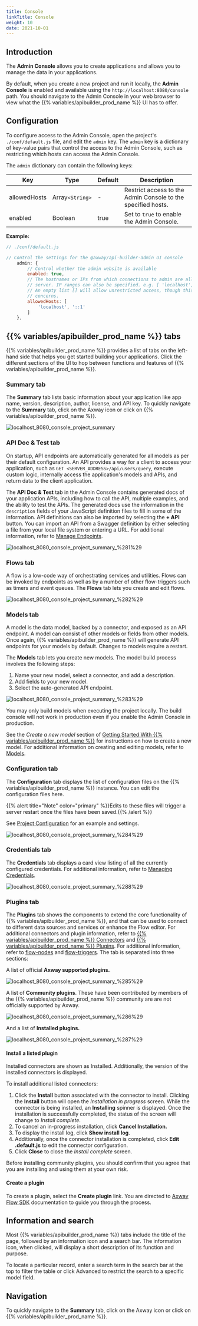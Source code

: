 ```yaml
---
title: Console
linkTitle: Console
weight: 10
date: 2021-10-01
---
```


## Introduction

The **Admin Console** allows you to create applications and allows you to manage the data in your applications.

By default, when you create a new project and run it locally, the **Admin Console** is enabled and available using the `http://localhost:8080/console` path. You should navigate to the Admin Console in your web browser to view what the {{% variables/apibuilder_prod_name %}} UI has to offer.

## Configuration

To configure access to the Admin Console, open the project's `./conf/default.js` file, and edit the `admin` key. The `admin` key is a dictionary of key-value pairs that control the access to the Admin Console, such as restricting which hosts can access the Admin Console.

The `admin` dictionary can contain the following keys:

| Key | Type | Default | Description |
| --- | --- | --- | --- |
| allowedHosts | Array`<String>` | \- | Restrict access to the Admin Console to the specified hosts. |
| enabled | Boolean | true | Set to `true` to enable the Admin Console. |

**Example:**

```javascript
// ./conf/default.js

// Control the settings for the @axway/api-builder-admin UI console
    admin: {
        // Control whether the admin website is available
        enabled: true,
        // The hostnames or IPs from which connections to admin are allowed. Hostnames must be resolvable on the
        // server. IP ranges can also be specified. e.g. [ 'localhost', '192.168.1.0/24', '10.1.1.1' ]
        // An empty list [] will allow unrestricted access, though this is not recommended due to security
        // concerns.
        allowedHosts: [
            'localhost', '::1'
        ]
    },
```

## {{% variables/apibuilder_prod_name %}} tabs

{{% variables/apibuilder_prod_name %}} provides a list of tabs on the left-hand side that helps you get started building your applications. Click the different sections of the UI to hop between functions and features of {{% variables/apibuilder_prod_name %}}.

### Summary tab

The **Summary** tab lists basic information about your application like app name, version, description, author, license, and API key. To quickly navigate to the **Summary** tab, click on the Axway icon or click on {{% variables/apibuilder_prod_name %}}.

![localhost_8080_console_project_summary](/Images/localhost_8080_console_project_summary.png)

### API Doc & Test tab

On startup, API endpoints are automatically generated for all models as per their default configuration. An API provides a way for a client to access your application, such as `GET <SERVER_ADDRESS>/api/users/query`, execute custom logic, internally access the application's models and APIs, and return data to the client application.

The **API Doc & Test** tab in the Admin Console contains generated docs of your application APIs, including how to call the API, multiple examples, and the ability to test the APIs. The generated docs use the information in the `description` fields of your JavaScript definition files to fill in some of the information. API definitions can also be imported by selecting the **\+ API** button. You can import an API from a Swagger definition by either selecting a file from your local file system or entering a URL. For additional information, refer to [Manage Endpoints](/docs/developer_guide/flows/manage_endpoints/).

![localhost_8080_console_project_summary_%281%29](/Images/localhost_8080_console_project_summary_(1).png)

### Flows tab

A flow is a low-code way of orchestrating services and utilities. Flows can be invoked by endpoints as well as by a number of other flow-triggers such as timers and event queues. The **Flows** tab lets you create and edit flows.

![localhost_8080_console_project_summary_%282%29](/Images/localhost_8080_console_project_summary_(2).png)

### Models tab

A model is the data model, backed by a connector, and exposed as an API endpoint. A model can consist of other models or fields from other models. Once again, {{% variables/apibuilder_prod_name %}} will generate API endpoints for your models by default. Changes to models require a restart.

The **Models** tab lets you create new models. The model build process involves the following steps:

1. Name your new model, select a connector, and add a description.
1. Add fields to your new model.
1. Select the auto-generated API endpoint.

![localhost_8080_console_project_summary_%283%29](/Images/localhost_8080_console_project_summary_(3).png)

You may only build models when executing the project locally. The build console will not work in production even if you enable the Admin Console in production.

See the _Create a new model_ section of [Getting Started With {{% variables/apibuilder_prod_name %}}](/docs/getting_started/) for instructions on how to create a new model. For additional information on creating and editing models, refer to [Models](/docs/developer_guide/console/models/).

### Configuration tab

The **Configuration** tab displays the list of configuration files on the {{% variables/apibuilder_prod_name %}} instance. You can edit the configuration files here.

{{% alert title="Note" color="primary" %}}Edits to these files will trigger a server restart once the files have been saved.{{% /alert %}}

See [Project Configuration](/docs/developer_guide/project/configuration/project_configuration/) for an example and settings.

![localhost_8080_console_project_summary_%284%29](/Images/localhost_8080_console_project_summary_(4).png)

### Credentials tab

The **Credentials** tab displays a card view listing of all the currently configured credentials. For additional information, refer to [Managing Credentials](/docs/developer_guide/credentials/managing_credentials/).

![localhost_8080_console_project_summary_%288%29](/Images/localhost_8080_console_project_summary_(8).png)

### Plugins tab

The **Plugins** tab shows the components to extend the core functionality of {{% variables/apibuilder_prod_name %}}, and that can be used to connect to different data sources and services or enhance the Flow editor. For additional connectors and plugin information, refer to [{{% variables/apibuilder_prod_name %}} Connectors](/docs/developer_guide/connectors/) and [{{% variables/apibuilder_prod_name %}} Plugins](/docs/developer_guide/plugins/). For additional information, refer to [flow-nodes](/docs/developer_guide/flows/flow_nodes/) and [flow-triggers](/docs/developer_guide/flows/flow_triggers/). The tab is separated into three sections:

A list of official **Axway supported plugins.**

![localhost_8080_console_project_summary_%285%29](/Images/localhost_8080_console_project_summary_(5).png)

A list of **Community plugins**. These have been contributed by members of the {{% variables/apibuilder_prod_name %}} community are are not officially supported by Axway.

![localhost_8080_console_project_summary_%286%29](/Images/localhost_8080_console_project_summary_(6).png)

And a list of **Installed plugins.**

![localhost_8080_console_project_summary_%287%29](/Images/localhost_8080_console_project_summary_(7).png)

#### Install a listed plugin

Installed connectors are shown as Installed. Additionally, the version of the installed connectors is displayed.

To install additional listed connectors:

1. Click the **Install** button associated with the connector to install. Clicking the **Install** button will open the _Installation in progress_ screen.
    While the connector is being installed, an **Installing** spinner is displayed.
    Once the installation is successfully completed, the status of the screen will change to _Install complete_.
1. To cancel an in-progress installation, click **Cancel Installation.**
1. To display the install log, click **Show install log**.
1. Additionally, once the connector installation is completed, click **Edit <connector>.default.js** to edit the connector configuration.
1. Click **Close** to close the _Install complete_ screen.

Before installing community plugins, you should confirm that you agree that you are installing and using them at your own risk.

#### Create a plugin

To create a plugin, select the **Create plugin** link. You are directed to [Axway Flow SDK](/docs/developer_guide/flows/axway_flow_sdk/) documentation to guide you through the process.

## Information and search

Most {{% variables/apibuilder_prod_name %}} tabs include the title of the page, followed by an information icon and a search bar. The information icon, when clicked, will display a short description of its function and purpose.

To locate a particular record, enter a search term in the search bar at the top to filter the table or click Advanced to restrict the search to a specific model field.

## Navigation

To quickly navigate to the **Summary** tab, click on the Axway icon or click on {{% variables/apibuilder_prod_name %}}.
